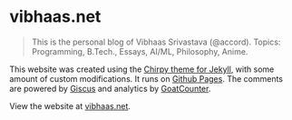 # vibhaas.net

> This is the personal blog of Vibhaas Srivastava (@accord). Topics: Programming, B.Tech., Essays, AI/ML, Philosophy, Anime. 

This website was created using the [Chirpy theme for Jekyll](https://github.com/cotes2020/jekyll-theme-chirpy), with some amount of custom modifications. It runs on [Github Pages](https://pages.github.com/). The comments are powered by [Giscus](https://giscus.app/) and analytics by [GoatCounter](https://goatcounter.com).

View the website at [vibhaas.net](https://vibhaas.net).